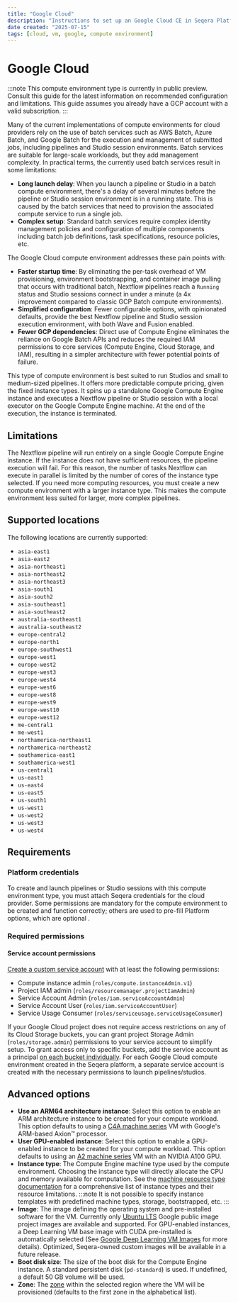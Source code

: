 ```yaml
---
title: "Google Cloud"
description: "Instructions to set up an Google Cloud CE in Seqera Platform"
date created: "2025-07-15"
tags: [cloud, vm, google, compute environment]
---
```


# Google Cloud

:::note
This compute environment type is currently in public preview. Consult this guide for the latest information on recommended configuration and limitations. This guide assumes you already have a GCP account with a valid subscription.
::: 

Many of the current implementations of compute environments for cloud providers rely on the use of batch services such as AWS Batch, Azure Batch, and Google Batch for the execution and management of submitted jobs, including pipelines and Studio session environments. Batch services are suitable for large-scale workloads, but they add management complexity. In practical terms, the currently used batch services result in some limitations:

- **Long launch delay**: When you launch a pipeline or Studio in a batch compute environment, there's a delay of several minutes before the pipeline or Studio session environment is in a running state. This is caused by the batch services that need to provision the associated compute service to run a single job.
- **Complex setup**: Standard batch services require complex identity management policies and configuration of multiple components including batch job definitions, task specifications, resource policies, etc.

The Google Cloud compute environment addresses these pain points with:

- **Faster startup time**: By eliminating the per-task overhead of VM provisioning, environment bootstrapping, and container image pulling that occurs with traditional batch, Nextflow pipelines reach a `Running` status and Studio sessions connect in under a minute (a 4x improvement compared to classic GCP Batch compute environments).
- **Simplified configuration**: Fewer configurable options, with opinionated defaults, provide the best Nextflow pipeline and Studio session execution environment, with both Wave and Fusion enabled.
- **Fewer GCP dependencies**: Direct use of Compute Engine eliminates the reliance on Google Batch APIs and reduces the required IAM permissions to core services (Compute Engine, Cloud Storage, and IAM), resulting in a simpler architecture with fewer potential points of failure.

This type of compute environment is best suited to run Studios and small to medium-sized pipelines. It offers more predictable compute pricing, given the fixed instance types. It spins up a standalone Google Compute Engine instance and executes a Nextflow pipeline or Studio session with a local executor on the Google Compute Engine machine. At the end of the execution, the instance is terminated.

## Limitations

The Nextflow pipeline will run entirely on a single Google Compute Engine instance. If the instance does not have sufficient resources, the pipeline execution will fail. For this reason, the number of tasks Nextflow can execute in parallel is limited by the number of cores of the instance type selected. If you need more computing resources, you must create a new compute environment with a larger instance type. This makes the compute environment less suited for larger, more complex pipelines.

## Supported locations

The following locations are currently supported: 

- `asia-east1`
- `asia-east2`
- `asia-northeast1`
- `asia-northeast2`
- `asia-northeast3`
- `asia-south1`
- `asia-south2`
- `asia-southeast1`
- `asia-southeast2`
- `australia-southeast1`
- `australia-southeast2`
- `europe-central2`
- `europe-north1`
- `europe-southwest1`
- `europe-west1`
- `europe-west2`
- `europe-west3`
- `europe-west4`
- `europe-west6`
- `europe-west8`
- `europe-west9`
- `europe-west10`
- `europe-west12`
- `me-central1`
- `me-west1`
- `northamerica-northeast1`
- `northamerica-northeast2`
- `southamerica-east1`
- `southamerica-west1`
- `us-central1`
- `us-east1`
- `us-east4`
- `us-east5`
- `us-south1`
- `us-west1`
- `us-west2`
- `us-west3`
- `us-west4`

## Requirements

### Platform credentials

To create and launch pipelines or Studio sessions with this compute environment type, you must attach Seqera credentials for the cloud provider. Some permissions are mandatory for the compute environment to be created and function correctly; others are used to pre-fill Platform options, which are optional .

### Required permissions

#### Service account permissions​

[Create a custom service account](https://cloud.google.com/iam/docs/service-accounts-create#creating) with at least the following permissions:

- Compute instance admin (`roles/compute.instanceAdmin.v1`)
- Project IAM admin (`roles/resourcemanager.projectIamAdmin`)
- Service Account Admin (`roles/iam.serviceAccountAdmin`)
- Service Account User (`roles/iam.serviceAccountUser`)
- Service Usage Consumer (`roles/serviceusage.serviceUsageConsumer`)

If your Google Cloud project does not require access restrictions on any of its Cloud Storage buckets, you can grant project Storage Admin (`roles/storage.admin`) permissions to your service account to simplify setup. To grant access only to specific buckets, add the service account as a principal [on each bucket individually](https://docs.seqera.io/platform-cloud/compute-envs/google-cloud-batch#cloud-storage-bucket). For each Google Cloud compute environment created in the Seqera platform, a separate service account is created with the necessary permissions to launch pipelines/studios.

## Advanced options

- **Use an ARM64 architecture instance**: Select this option to enable an ARM architecture instance to be created for your compute workload. This option defaults to using a [C4A machine series](https://cloud.google.com/compute/docs/general-purpose-machines#c4a_series) VM with Google's ARM-based Axion™ processor.
- **User GPU-enabled instance**: Select this option to enable a GPU-enabled instance to be created for your compute workload. This option defaults to using an [A2 machine series](https://cloud.google.com/compute/docs/gpus) VM with an NVIDIA A100 GPU.
- **Instance type**: The Compute Engine machine type used by the compute environment. Choosing the instance type will directly allocate the CPU and memory available for computation. See the [machine resource type documentation](https://cloud.google.com/compute/docs/machine-resource) for a comprehensive list of instance types and their resource limitations.
 :::note
 It is not possible to specify instance templates with predefined machine types, storage, bootstrapped, etc.
 :::  
- **Image**: The image defining the operating system and pre-installed software for the VM. Currently only [Ubuntu LTS](https://cloud.google.com/compute/docs/images/os-details#ubuntu_lts) Google public image project images are available and supported. For GPU-enabled instances, a Deep Learning VM base image with CUDA pre-installed is automatically selected (See [Google Deep Learning VM Images](https://cloud.google.com/deep-learning-vm/docs/images#base_versions) for more details). Optimized, Seqera-owned custom images will be available in a future release.
- **Boot disk size**: The size of the boot disk for the Compute Engine instance. A standard persistent disk (`pd-standard`) is used. If undefined, a default 50 GB volume will be used.
- **Zone**: The [zone](https://cloud.google.com/compute/docs/regions-zones) within the selected region where the VM will be provisioned (defaults to the first zone in the alphabetical list).
